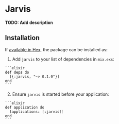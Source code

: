 # Jarvis

**TODO: Add description**

## Installation

If [available in Hex](https://hex.pm/docs/publish), the package can be installed as:

  1. Add `jarvis` to your list of dependencies in `mix.exs`:

    ```elixir
    def deps do
      [{:jarvis, "~> 0.1.0"}]
    end
    ```

  2. Ensure `jarvis` is started before your application:

    ```elixir
    def application do
      [applications: [:jarvis]]
    end
    ```

